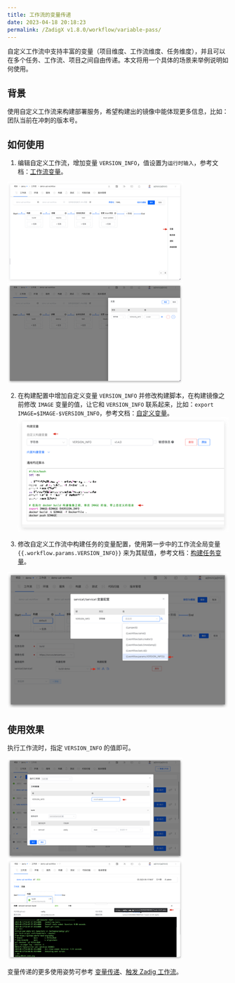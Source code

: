 ```yaml
---
title: 工作流的变量传递
date: 2023-04-18 20:18:23
permalink: /ZadigX v1.8.0/workflow/variable-pass/
---
```


自定义工作流中支持丰富的变量（项目维度、工作流维度、任务维度），并且可以在多个任务、工作流、项目之间自由传递。本文将用一个具体的场景来举例说明如何使用。

## 背景

使用自定义工作流来构建部署服务，希望构建出的镜像中能体现更多信息，比如：团队当前在冲刺的版本号。

## 如何使用

1. 编辑自定义工作流，增加变量 `VERSION_INFO`，值设置为`运行时输入`，参考文档：[工作流变量](/ZadigX%20v1.8.0/project/common-workflow/#工作流)。

<img src="../../../_images/var_pass_demo_3.png" width="400">
<img src="../../../_images/var_pass_demo_2.png" width="400">

2. 在构建配置中增加自定义变量 `VERSION_INFO` 并修改构建脚本，在构建镜像之前修改 `IMAGE` 变量的值，让它和 `VERSION_INFO` 联系起来，比如：`export IMAGE=$IMAGE-$VERSION_INFO`，参考文档：[自定义变量](/ZadigX%20v1.8.0/project/build/#构建变量)。
![变量传递](../../../_images/var_pass_demo_1.png)

3. 修改自定义工作流中构建任务的变量配置，使用第一步中的工作流全局变量 <span v-pre>`{{.workflow.params.VERSION_INFO}}`</span> 来为其赋值，参考文档：[构建任务变量](/ZadigX%20v1.8.0/project/common-workflow/#构建任务)。

![变量传递](../../../_images/var_pass_demo_4.png)

## 使用效果

执行工作流时，指定 `VERSION_INFO` 的值即可。

<img src="../../../_images/var_pass_demo_5.png" width="400">
<img src="../../../_images/var_pass_demo_6.png" width="400">

变量传递的更多使用姿势可参考 [变量传递](/ZadigX%20v1.8.0/project/common-workflow/#变量传递)、[触发 Zadig 工作流](/ZadigX%20v1.8.0/project/workflow-jobs/#触发-zadig-工作流)。
